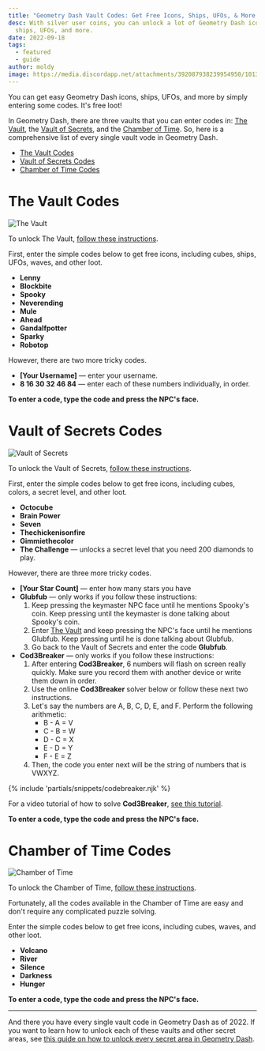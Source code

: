 ```yaml
---
title: "Geometry Dash Vault Codes: Get Free Icons, Ships, UFOs, & More (2024)"
desc: With silver user coins, you can unlock a lot of Geometry Dash icons,
  ships, UFOs, and more.
date: 2022-09-18
tags:
  - featured
  - guide
author: moldy
image: https://media.discordapp.net/attachments/392087938239954950/1013588500114849812/unknown.png?width=1202&height=676
---
```


You can get easy Geometry Dash icons, ships, UFOs, and more by simply entering some codes. It's free loot!

In Geometry Dash, there are three vaults that you can enter codes in: [The Vault](/posts/geometry-dash-all-vaults-and-secrets-2022/#the-vault), the [Vault of Secrets](/posts/geometry-dash-all-vaults-and-secrets-2022/#vault-of-secrets), and the [Chamber of Time](/posts/geometry-dash-all-vaults-and-secrets-2022/#chamber-of-time). So, here is a comprehensive list of every single vault vode in Geometry Dash.

- [The Vault Codes](#the-vault-codes)
- [Vault of Secrets Codes](#vault-of-secrets-codes)
- [Chamber of Time Codes](#chamber-of-time-codes)

# The Vault Codes

![The Vault](https://media.discordapp.net/attachments/392087938239954950/1013588383458656467/unknown.png?width=1202&height=676)

To unlock The Vault, [follow these instructions](/posts/geometry-dash-all-vaults-and-secrets-2022/#the-vault).

First, enter the simple codes below to get free icons, including cubes, ships, UFOs, waves, and other loot.

- **Lenny**
- **Blockbite**
- **Spooky**
- **Neverending**
- **Mule**
- **Ahead**
- **Gandalfpotter**
- **Sparky**
- **Robotop**

However, there are two more tricky codes.

- **[Your Username]** — enter your username.
- **8 16 30 32 46 84** — enter each of these numbers individually, in order.

**To enter a code, type the code and press the NPC's face.**

# Vault of Secrets Codes

![Vault of Secrets](https://media.discordapp.net/attachments/392087938239954950/1013588500114849812/unknown.png?width=1202&height=676)

To unlock the Vault of Secrets, [follow these instructions](/posts/geometry-dash-all-vaults-and-secrets-2022/#vault-of-secrets).

First, enter the simple codes below to get free icons, including cubes, colors, a secret level, and other loot.

- **Octocube**
- **Brain Power**
- **Seven**
- **Thechickenisonfire**
- **Gimmiethecolor**
- **The Challenge** — unlocks a secret level that you need 200 diamonds to play.

However, there are three more tricky codes.

- **[Your Star Count]** — enter how many stars you have
- **Glubfub** — only works if you follow these instructions:
    1. Keep pressing the keymaster NPC face until he mentions Spooky's coin. Keep pressing until the keymaster is done talking about Spooky's coin.
    2. Enter [The Vault](#the-vault-codes) and keep pressing the NPC's face until he mentions Glubfub. Keep pressing until he is done talking about Glubfub.
    3. Go back to the Vault of Secrets and enter the code **Glubfub**.
- **Cod3Breaker** — only works if you follow these instructions:
    1. After entering **Cod3Breaker**, 6 numbers will flash on screen really quickly. Make sure you record them with another device or write them down in order.
    2. Use the online **Cod3Breaker** solver below or follow these next two instructions.
    2. Let's say the numbers are A, B, C, D, E, and F. Perform the following arithmetic:
        - B - A = V
        - C - B = W
        - D - C = X
        - E - D = Y
        - F - E = Z
    3. Then, the code you enter next will be the string of numbers that is VWXYZ.

{% include 'partials/snippets/codebreaker.njk' %}

For a video tutorial of how to solve **Cod3Breaker**, [see this tutorial](https://youtu.be/7aBkYQFbwes).

**To enter a code, type the code and press the NPC's face.**

# Chamber of Time Codes

![Chamber of Time](https://media.discordapp.net/attachments/392087938239954950/1013588586286809088/unknown.png?width=1202&height=676)

To unlock the Chamber of Time, [follow these instructions](/posts/geometry-dash-all-vaults-and-secrets-2022/#chamber-of-time).

Fortunately, all the codes available in the Chamber of Time are easy and don't require any complicated puzzle solving.

Enter the simple codes below to get free icons, including cubes, waves, and other loot.

- **Volcano**
- **River**
- **Silence**
- **Darkness**
- **Hunger**

**To enter a code, type the code and press the NPC's face.**

---

And there you have every single vault code in Geometry Dash as of 2022. If you want to learn how to unlock each of these vaults and other secret areas, see [this guide on how to unlock every secret area in Geometry Dash](/posts/geometry-dash-all-vaults-and-secrets-2022/).
